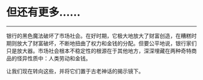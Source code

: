 # 但还有更多……

------

银行的黑色魔法破坏了市场社会。在好时期，它极大地放大了财富创造，在糟糕时期则放大了财富破坏，不断地扭曲了权力和金钱的分配。但要公平地说，银行家们只是放大器。市场社会根本不稳定性的根源在于其他地方，深深埋藏在两种奇特商品的怪异性质中：人类劳动和金钱。

让我们现在转向这些，并将它们置于古老神话的揭示镜下。
